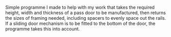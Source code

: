 Simple programme I made to help with my work that takes the required height, width and thickness of a pass door to be manufactured, then returns the sizes of framing needed,
including spacers to evenly space out the rails. If a sliding door mechanism is to be fitted to the bottom of the door, the programme takes this into account.
